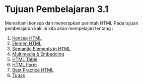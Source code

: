 # Tujuan Pembelajaran 3.1
Memahami konsep dan menerapkan perintah HTML
Pada tujuan pembelajaran kali ini kita akan mempelajari tentang :
1. [Konsep HTML](1_konsep_html.md)
2. [Elemen HTML](https://www.w3schools.com/html/html_basic.asp)
3. [Semantic Elements in HTML](https://www.w3schools.com/html/html5_semantic_elements.asp)
4. [Multimedia & Embedding]([https://developer.mozilla.org/en-US/docs/Learn/HTML/Tables](https://developer.mozilla.org/en-US/docs/Learn/HTML/Multimedia_and_embedding))
5. [HTML Table](https://developer.mozilla.org/en-US/docs/Learn/HTML/Tables)
6. [HTML Form](https://www.w3schools.com/html/html_forms.asp)
7. [Best Practice HTML](https://github.com/hail2u/html-best-practices/blob/main/README.id.md)
8. [Tugas](assigment_html.md)
